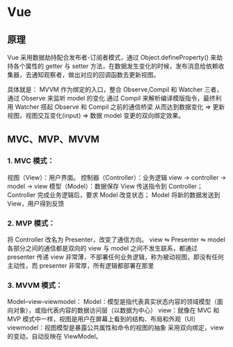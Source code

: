 # Vue

## 原理

Vue 采用数据劫持配合发布者-订阅者模式，通过 Object.defineProperty() 来劫持各个属性的 getter 与 setter 方法，在数据发生变化的时候，发布消息给依赖收集器，去通知观察者，做出对应的回调函数去更新视图。

具体就是：
MVVM 作为绑定的入口，整合 Observe,Compil 和 Watcher 三者，通过 Observe 来监听 model 的变化
通过 Compil 来解析编译模版指令，最终利用 Watcher 搭起 Observe 和 Compil 之前的通信桥梁
从而达到数据变化 => 更新视图，视图交互变化(input) => 数据 model 变更的双向绑定效果。

## MVC、MVP、MVVM

### 1. MVC 模式：

视图（View）：用户界面。
控制器（Controller）：业务逻辑 view → controller → model → view
模型（Model）：数据保存
View 传送指令到 Controller； Controller 完成业务逻辑后，要求 Model 改变状态； Model 将新的数据发送到 View，用户得到反馈

### 2. MVP 模式：

将 Controller 改名为 Presenter，改变了通信方向。
view ⇋ Presenter ⇋ model
各部分之间的通信都是双向的
view 与 model 之间不发生联系，都通过 presenter 传递
view 非常薄，不部署任何业务逻辑，称为被动视图，即没有任何主动性，而 presenter 非常厚，所有逻辑都部署在那里

### 3. MVVM 模式：

Model–view–viewmodel：
Model：模型是指代表真实状态内容的领域模型（面向对象），或指代表内容的数据访问层（以数据为中心）
view：就像在 MVC 和 MVP 模式中一样，视图是用户在屏幕上看到的结构、布局和外观（UI）
viewmodel：视图模型是暴露公共属性和命令的视图的抽象
采用双向绑定，view 的变动，自动反映在 ViewModel。
